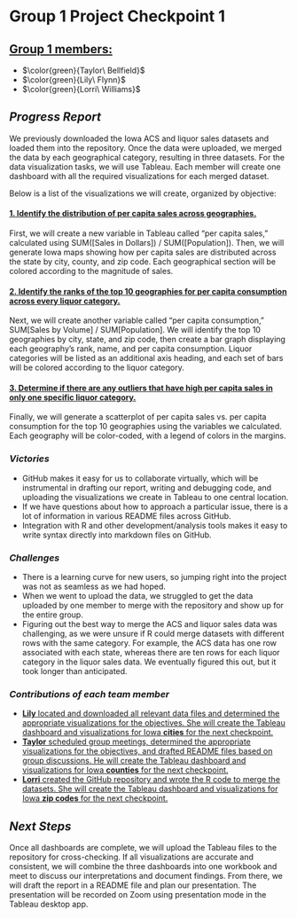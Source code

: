 # Group 1 Project Checkpoint 1

## <ins>Group 1 members:<ins> 
* $\color{green}{Taylor\ Bellfield}$
* $\color{green}{Lily\ Flynn}$
* $\color{green}{Lorri\ Williams}$

## ***Progress Report***
We previously downloaded the Iowa ACS and liquor sales datasets and loaded them into the repository. Once the data were uploaded, we merged the data by each geographical category, resulting in three datasets. For the data visualization tasks, we will use Tableau. Each member will create one dashboard with all the required visualizations for each merged dataset. 

Below is a list of the visualizations we will create, organized by objective:

#### <ins>1. Identify the distribution of per capita sales across geographies.<ins> 

First, we will create a new variable in Tableau called “per capita sales,” calculated using SUM([Sales in Dollars]) / SUM([Population]). Then, we will generate Iowa maps showing how per capita sales are distributed across the state by city, county, and zip code. Each geographical section will be colored according to the magnitude of sales. 


#### <ins>2. Identify the ranks of the top 10 geographies for per capita consumption across every liquor category.<ins>

Next, we will create another variable called “per capita consumption,” SUM[Sales by Volume] / SUM[Population]. We will identify the top 10 geographies by city, state, and zip code, then create a bar graph displaying each geography’s rank, name, and per capita consumption. Liquor categories will be listed as an additional axis heading, and each set of bars will be colored according to the liquor category.

#### <ins>3. Determine if there are any outliers that have high per capita sales in only one specific liquor category.<ins>

Finally, we will generate a scatterplot of per capita sales vs. per capita consumption for the top 10 geographies using the variables we calculated. Each geography will be color-coded, with a legend of colors in the margins.    

### ***Victories***
* GitHub makes it easy for us to collaborate virtually, which will be instrumental in drafting our report, writing and debugging code, and uploading the visualizations we create in Tableau to one central location. 
* If we have questions about how to approach a particular issue, there is a lot of information in various README files across GitHub. 
* Integration with R and other development/analysis tools makes it easy to write syntax directly into markdown files on GitHub.

### ***Challenges***
* There is a learning curve for new users, so jumping right into the project was not as seamless as we had hoped.
* When we went to upload the data, we struggled to get the data uploaded by one member to merge with the repository and show up for the entire group.
* Figuring out the best way to merge the ACS and liquor sales data was challenging, as we were unsure if R could merge datasets with different rows with the same category. For example, the ACS data has one row associated with each state, whereas there are ten rows for each liquor category in the liquor sales data. We eventually figured this out, but it took longer than anticipated. 

### ***Contributions of each team member***
* <ins>**Lily**<ins> located and downloaded all relevant data files and determined the appropriate visualizations for the objectives. She will create the Tableau dashboard and visualizations for Iowa **cities** for the next checkpoint.
* <ins>**Taylor**<ins> scheduled group meetings, determined the appropriate visualizations for the objectives, and drafted README files based on group discussions. He will create the Tableau dashboard and visualizations for Iowa **counties** for the next checkpoint. 
* <ins>**Lorri**<ins> created the GitHub repository and wrote the R code to merge the datasets. She will create the Tableau dashboard and visualizations for Iowa **zip codes** for the next checkpoint.

## ***Next Steps***
Once all dashboards are complete, we will upload the Tableau files to the repository for cross-checking. If all visualizations are accurate and consistent, we will combine the three dashboards into one workbook and meet to discuss our interpretations and document findings. From there, we will draft the report in a README file and plan our presentation. The presentation will be recorded on Zoom using presentation mode in the Tableau desktop app. 
